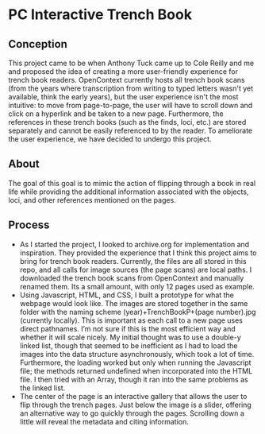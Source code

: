 # PC Interactive Trench Book

## Conception
This project came to be when Anthony Tuck came up to Cole Reilly and me and proposed the idea of creating a more user-friendly experience for trench book readers. OpenContext currently hosts all trench book scans (from the years where transcription from writing to typed letters wasn't yet available, think the early years), but the user experience isn't the most intuitive: to move from page-to-page, the user will have to scroll down and click on a hyperlink and be taken to a new page. Furthermore, the references in these trench books (such as the finds, loci, etc.) are stored separately and cannot be easily referenced to by the reader. To ameliorate the user experience, we have decided to undergo this project.

## About
The goal of this goal is to mimic the action of flipping through a book in real life while providing the additional information associated with the objects, loci, and other references mentioned on the pages.

## Process
- As I started the project, I looked to archive.org for implementation and inspiration. They provided the experience that I think this project aims to bring for trench book readers. Currently, the files are all stored in this repo, and all calls for image sources (the page scans) are local paths. I downloaded the trench book scans from OpenContext and manually renamed them. Its a small amount, with only 12 pages used as example.
- Using Javascript, HTML, and CSS, I built a prototype for what the webpage would look like. The images are stored together in the same folder with the naming scheme (year)+TrenchBookP+(page number).jpg (currently locally). This is important as each call to a new page uses direct pathnames. I’m not sure if this is the most efficient way and whether it will scale nicely. My initial thought was to use a double-y linked list, though that seemed to be inefficient as I had to load the images into the data structure asynchronously, which took a lot of time. Furthermore, the loading worked but only when running the Javascript file; the methods returned undefined when incorporated into the HTML file. I then tried with an Array, though it ran into the same problems as the linked list. 
- The center of the page is an interactive gallery that allows the user to flip through the trench pages. Just below the image is a slider, offering an alternative way to go quickly through the pages. Scrolling down a little will reveal the metadata and citing information. 